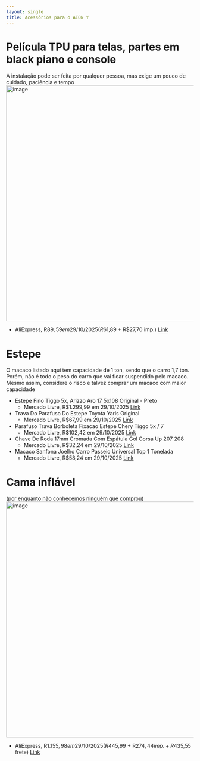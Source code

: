 ```yaml
---
layout: single
title: Acessórios para o AION Y
---
```


# Película TPU para telas, partes em black piano e console
A instalação pode ser feita por qualquer pessoa, mas exige um pouco de cuidado, paciência e tempo
<img width="1555" height="632" alt="image" src="https://github.com/user-attachments/assets/d8608b59-efb9-4b38-86f1-28b9f42acc19" />
* AliExpress, R$89,59 em 29/10/2025 (R$61,89 + R$27,70 imp.) [Link](https://pt.aliexpress.com/item/1005008544186717.html)


# Estepe 
O macaco listado aqui tem capacidade de 1 ton, sendo que o carro 1,7 ton. Porém, não é todo o peso do carro que vai ficar suspendido pelo macaco. Mesmo assim, considere o risco e talvez comprar um macaco com maior capacidade
* Estepe Fino Tiggo 5x, Arizzo Aro 17 5x108 Original - Preto
  * Mercado Livre, R$1.299,99 em 29/10/2025 [Link](https://www.mercadolivre.com.br/estepe-fino-tiggo-5x-arizzo-aro-17-5x108-original/up/MLBU765784767)
* Trava Do Parafuso Do Estepe Toyota Yaris Original
  * Mercado Livre, R$67,99 em 29/10/2025 [Link](https://www.mercadolivre.com.br/trava-do-parafuso-do-estepe-toyota-yaris-original/up/MLBU1970256289)
* Parafuso Trava Borboleta Fixacao Estepe Chery Tiggo 5x / 7
  * Mercado Livre, R$102,42 em 29/10/2025 [Link](https://www.mercadolivre.com.br/parafuso-trava-borboleta-fixacao-estepe-chery-tiggo-5x--7/up/MLBU1970865896)
* Chave De Roda 17mm Cromada Com Espátula Gol Corsa Up 207 208
  * Mercado Livre, R$32,24 em 29/10/2025 [Link](https://www.mercadolivre.com.br/chave-de-roda-17mm-cromada-com-espatula-gol-corsa-up-207-208/p/MLB44700631)
* Macaco Sanfona Joelho Carro Passeio Universal Top 1 Tonelada
  * Mercado Livre, R$58,24 em 29/10/2025 [Link](https://www.mercadolivre.com.br/macaco-sanfona-joelho-carro-passeio-universal-top-1-tonelada/p/MLB24287077)
   
# Cama inflável
(por enquanto não conhecemos ninguém que comprou)
<img width="1555" height="632" alt="image" src="https://github.com/user-attachments/assets/b5985bf4-d192-4930-85a8-d4bcef763987" />
* AliExpress, R$1.155,98 em 29/10/2025 (R$445,99 + R$274,44 imp. + R$435,55 frete) [Link](https://pt.aliexpress.com/item/1005006684267005.html)
